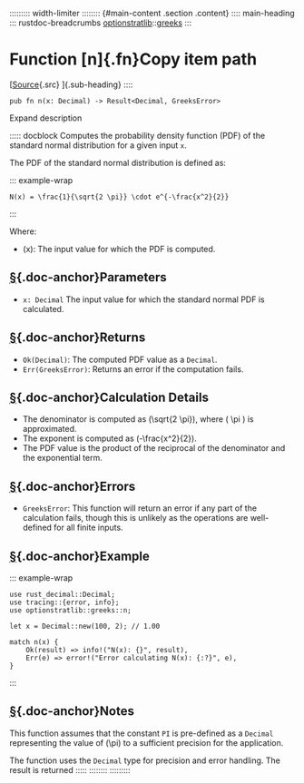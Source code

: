 ::::::::: width-limiter
:::::::: {#main-content .section .content}
:::: main-heading
::: rustdoc-breadcrumbs
[optionstratlib](../index.html)::[greeks](index.html)
:::

# Function [n]{.fn}Copy item path

[[Source](../../src/optionstratlib/greeks/utils.rs.html#283-294){.src}
]{.sub-heading}
::::

``` {.rust .item-decl}
pub fn n(x: Decimal) -> Result<Decimal, GreeksError>
```

Expand description

::::: docblock
Computes the probability density function (PDF) of the standard normal
distribution for a given input `x`.

The PDF of the standard normal distribution is defined as:

::: example-wrap
``` language-math
N(x) = \frac{1}{\sqrt{2 \pi}} \cdot e^{-\frac{x^2}{2}}
```
:::

Where:

- (x): The input value for which the PDF is computed.

## [§](#parameters){.doc-anchor}Parameters

- `x: Decimal` The input value for which the standard normal PDF is
  calculated.

## [§](#returns){.doc-anchor}Returns

- `Ok(Decimal)`: The computed PDF value as a `Decimal`.
- `Err(GreeksError)`: Returns an error if the computation fails.

## [§](#calculation-details){.doc-anchor}Calculation Details

- The denominator is computed as (\\sqrt{2 \\pi}), where ( \\pi ) is
  approximated.
- The exponent is computed as (-\\frac{x\^2}{2}).
- The PDF value is the product of the reciprocal of the denominator and
  the exponential term.

## [§](#errors){.doc-anchor}Errors

- `GreeksError`: This function will return an error if any part of the
  calculation fails, though this is unlikely as the operations are
  well-defined for all finite inputs.

## [§](#example){.doc-anchor}Example

::: example-wrap
``` {.rust .rust-example-rendered}
use rust_decimal::Decimal;
use tracing::{error, info};
use optionstratlib::greeks::n;

let x = Decimal::new(100, 2); // 1.00

match n(x) {
    Ok(result) => info!("N(x): {}", result),
    Err(e) => error!("Error calculating N(x): {:?}", e),
}
```
:::

## [§](#notes){.doc-anchor}Notes

This function assumes that the constant `PI` is pre-defined as a
`Decimal` representing the value of (\\pi) to a sufficient precision for
the application.

The function uses the `Decimal` type for precision and error handling.
The result is returned
:::::
::::::::
:::::::::
